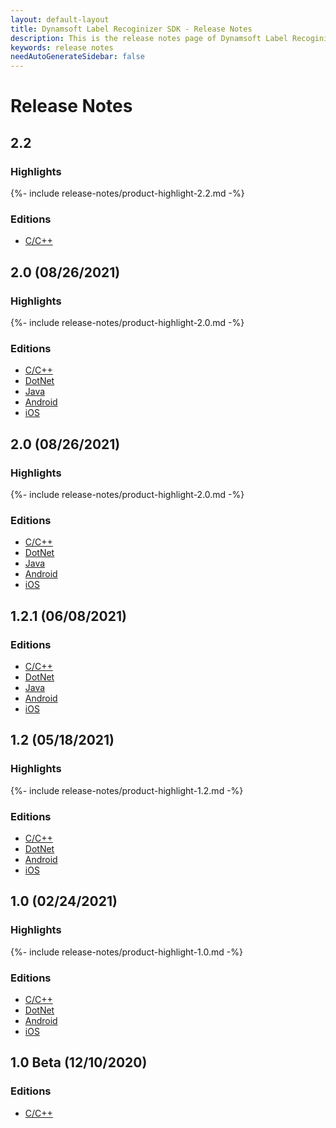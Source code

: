 ```yaml
---
layout: default-layout
title: Dynamsoft Label Recoginizer SDK - Release Notes
description: This is the release notes page of Dynamsoft Label Recoginizer SDK.
keywords: release notes
needAutoGenerateSidebar: false
---
```


# Release Notes

## 2.2

### Highlights

{%- include release-notes/product-highlight-2.2.md -%}

### Editions

- [C/C++](../programming/c-cplusplus/release-notes/c-cpp-2.md#20-11302021)

## 2.0 (08/26/2021)

### Highlights

{%- include release-notes/product-highlight-2.0.md -%}

### Editions

- [C/C++](../programming/c-cplusplus/release-notes/c-cpp-2.md#20-08262021)
- [DotNet](../programming/dotnet/release-notes/dotnet-2.md#20-08262021)
- [Java](../programming/java/release-notes/java-2.md#20-08262021)
- [Android](../programming/android/release-notes/android-2.md#20-08262021)
- [iOS](../programming/objectivec-swift/release-notes/ios-2.md#20-08262021)

## 2.0 (08/26/2021)

### Highlights

{%- include release-notes/product-highlight-2.0.md -%}

### Editions

- [C/C++](../programming/c-cplusplus/release-notes/c-cpp-2.md#20-08262021)
- [DotNet](../programming/dotnet/release-notes/dotnet-2.md#20-08262021)
- [Java](../programming/java/release-notes/java-2.md#20-08262021)
- [Android](../programming/android/release-notes/android-2.md#20-08262021)
- [iOS](../programming/objectivec-swift/release-notes/ios-2.md#20-08262021)


## 1.2.1 (06/08/2021)

### Editions

- [C/C++](../programming/c-cplusplus/release-notes/c-cpp-1.md#121-06082021)
- [DotNet](../programming/dotnet/release-notes/dotnet-1.md#121-06082021)
- [Java](../programming/java/release-notes/java-1.md#121-06082021)
- [Android](../programming/android/release-notes/android-1.md#121-06082021)
- [iOS](../programming/objectivec-swift/release-notes/ios-1.md#121-06082021)


## 1.2 (05/18/2021)

### Highlights

{%- include release-notes/product-highlight-1.2.md -%}

### Editions

- [C/C++](../programming/c-cplusplus/release-notes/c-cpp-1.md#12-05182021)
- [DotNet](../programming/dotnet/release-notes/dotnet-1.md#12-05182021)
- [Android](../programming/android/release-notes/android-1.md#12-05182021)
- [iOS](../programming/objectivec-swift/release-notes/ios-1.md#12-05182021)

## 1.0 (02/24/2021)

### Highlights

{%- include release-notes/product-highlight-1.0.md -%}

### Editions

- [C/C++](../programming/c-cplusplus/release-notes/c-cpp-1.md#10-02242021)
- [DotNet](../programming/dotnet/release-notes/dotnet-1.md#10-02242021)
- [Android](../programming/android/release-notes/android-1.md#10-02242021)
- [iOS](../programming/objectivec-swift/release-notes/ios-1.md#10-02242021)


## 1.0 Beta (12/10/2020)

### Editions

- [C/C++](../programming/c-cplusplus/release-notes/c-cpp-1.md#10-beta-12102020)